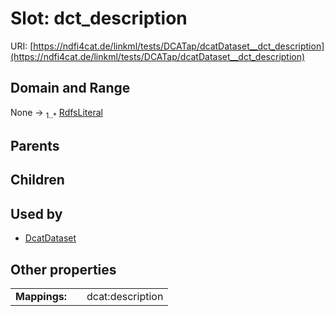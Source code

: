
# Slot: dct_description




URI: [https://ndfi4cat.de/linkml/tests/DCATap/dcatDataset__dct_description](https://ndfi4cat.de/linkml/tests/DCATap/dcatDataset__dct_description)


## Domain and Range

None &#8594;  <sub>1..\*</sub> [RdfsLiteral](RdfsLiteral.md)

## Parents


## Children


## Used by

 * [DcatDataset](DcatDataset.md)

## Other properties

|  |  |  |
| --- | --- | --- |
| **Mappings:** | | dcat:description |

